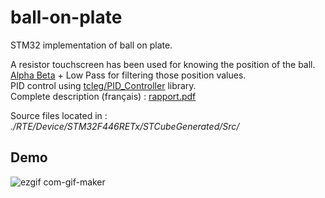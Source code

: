 # ball-on-plate
STM32 implementation of ball on plate.<br/>

A resistor touchscreen has been used for knowing the position of the ball.<br/>
[Alpha Beta](https://en.wikipedia.org/wiki/Alpha_beta_filter) + Low Pass for filtering those position values.<br/>
PID control using [tcleg/PID_Controller](https://github.com/tcleg/PID_Controller) library.<br/>
Complete description (français) : [rapport.pdf](https://github.com/EmileBinot/ball-on-plate/files/6556606/RAPPORT.1.pdf)

Source files located in : <em>./RTE/Device/STM32F446RETx/STCubeGenerated/Src/</em><br/>

## Demo
![ezgif com-gif-maker](https://user-images.githubusercontent.com/8127716/119890968-bc1ca600-bf38-11eb-928b-c824bff84100.gif)<br/> 







